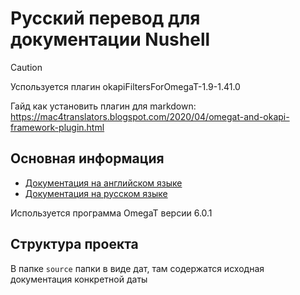 # Русский перевод для документации Nushell

> [!CAUTION]
> Успользуется плагин okapiFiltersForOmegaT-1.9-1.41.0
>
> Гайд как установить плагин для markdown: <https://mac4translators.blogspot.com/2020/04/omegat-and-okapi-framework-plugin.html>

## Основная информация

- [Документация на английском языке](/README.md)
- [Документация на русском языке](/README_ru.md)

Используется программа OmegaT версии 6.0.1

## Структура проекта

В папке `source` папки в виде дат, там содержатся исходная документация конкретной даты
